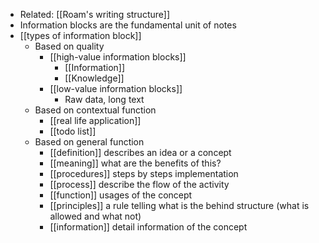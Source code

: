 - Related: [[Roam's writing structure]]
- Information blocks are the fundamental unit of notes
- [[types of information block]]
    - Based on quality
        - [[high-value information blocks]]
            - [[Information]]
            - [[Knowledge]]
        - [[low-value information blocks]]
            - Raw data, long text
    - Based on contextual function
        - [[real life application]]
        - [[todo list]]
    - Based on general function
        - [[definition]] describes an idea or a concept
        - [[meaning]] what are the benefits of this?
        - [[procedures]] steps by steps implementation
        - [[process]] describe the flow of the activity
        - [[function]] usages of the concept
        - [[principles]] a rule telling what is the behind structure (what is allowed and what not)
        - [[information]] detail information of the concept
